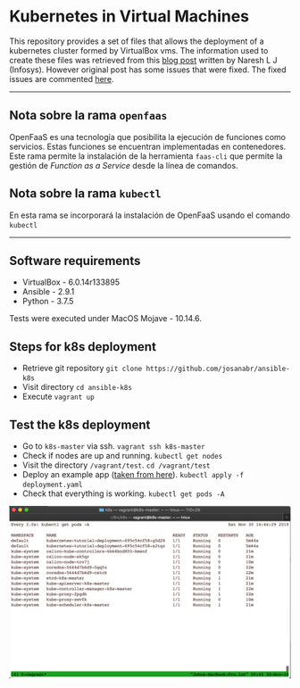 # Kubernetes in Virtual Machines

This repository provides a set of files that allows the deployment of a kubernetes cluster formed by VirtualBox vms.
The information used to create these files was retrieved from this [blog post](https://kubernetes.io/blog/2019/03/15/kubernetes-setup-using-ansible-and-vagrant/) written by Naresh L J (Infosys).
However original post has some issues that were fixed. 
The fixed issues are commented [here](FIXED.md).

---

## Nota sobre la rama `openfaas`

OpenFaaS es una tecnología que posibilita la ejecución de funciones como servicios.
Estas funciones se encuentran implementadas en contenedores. 
Este rama permite la instalación de la herramienta `faas-cli` que permite la gestión de *Function as a Service* desde la línea de comandos.

## Nota sobre la rama  `kubectl`

En esta rama se incorporará la instalación de OpenFaaS usando el comando `kubectl`

---

## Software requirements

* VirtualBox - 6.0.14r133895
* Ansible - 2.9.1
* Python - 3.7.5

Tests were executed under MacOS Mojave - 10.14.6.

## Steps for k8s deployment 

* Retrieve git repository `git clone https://github.com/josanabr/ansible-k8s`
* Visit directory `cd ansible-k8s`
* Execute `vagrant up`

## Test the k8s deployment

* Go to `k8s-master` via ssh. `vagrant ssh k8s-master`
* Check if nodes are up and running. `kubectl get nodes`
* Visit the directory `/vagrant/test`. `cd /vagrant/test`
* Deploy an example app ([taken from here](https://auth0.com/blog/kubernetes-tutorial-step-by-step-introduction-to-basic-concepts/)). `kubectl apply -f deployment.yaml` 
* Check that everything is working. `kubectl get pods -A` 

![](img/k8srunning.png)
